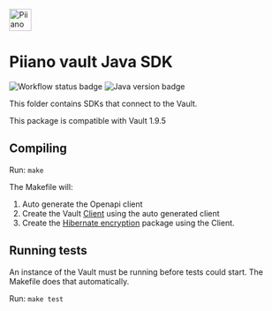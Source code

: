 <p>
  <a href="https://piiano.com/pii-data-privacy-vault/">
    <picture>
      <source media="(prefers-color-scheme: dark)" srcset="https://docs.piiano.com/img/logo-developers-dark.svg">
      <source media="(prefers-color-scheme: light)" srcset="https://docs.piiano.com/img/logo-developers.svg">
      <img alt="Piiano Vault" src="https://docs.piiano.com/img/logo-developers.svg" height="40" />
    </picture>
  </a>
</p>

# Piiano vault Java SDK


![Workflow status badge](https://github.com/piiano/vault-java/actions/workflows/test.yml/badge.svg?branch=main)
![Java version badge](https://img.shields.io/badge/java-8-blue)

This folder contains SDKs that connect to the Vault.

This package is compatible with Vault 1.9.5

## Compiling

Run: `make`

The Makefile will:

1. Auto generate the Openapi client
1. Create the Vault [Client](./client) using the auto generated client
1. Create the [Hibernate encryption](./hibernate-encryption/) package using the Client.

## Running tests

An instance of the Vault must be running before tests could start. The Makefile does that automatically.

Run: `make test`
